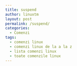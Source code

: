 ```yaml
---
title: suspend
author: linuxtm
layout: post
permalink: /suspend/
categories:
  - Comenzi
tags:
  - comenzi linux
  - comenzi linux de la a la z
  - lista comenzi linux
  - toate comenzile linux
---
```

